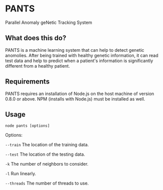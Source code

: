 PANTS
================

Parallel Anomaly geNetic Tracking System

## What does this do?

PANTS is a machine learning system that can help to detect genetic anomolies.
After being trained with healthy genetic information, it can read test data
and help to predict when a patient's information is significantly different
from a healthy patient.

## Requirements
PANTS requires an installation of Node.js on the host machine of version 0.8.0 
or above. NPM (installs with Node.js) must be installed as well.

## Usage
`node pants [options]`

Options:

`--train` The location of the training data.

`--test` The location of the testing data.

`-k` The number of neighbors to consider.

`-l` Run linearly.

`--threads` The number of threads to use.
